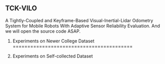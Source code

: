 ## TCK-VILO
A Tightly-Coupled and Keyframe-Based Visual-Inertial-Lidar Odometry System for Mobile Robots With Adaptive Sensor Reliability Evaluation. And we will open the source code ASAP.

1. Experiments on Newer College Dataset
=========================================

2. Experiments on Self-collected Dataset
